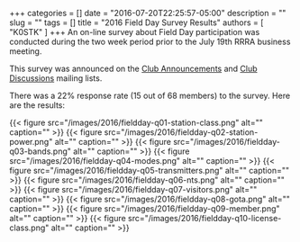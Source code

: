 +++
categories = []
date = "2016-07-20T22:25:57-05:00"
description = ""
slug = ""
tags = []
title = "2016 Field Day Survey Results"
authors = [ "K0STK" ]
+++
An on-line survey about Field Day participation was conducted during the
two week period prior to the July 19th RRRA business meeting.

This survey was announced on the [Club Announcements](https://lists.rrra.org/pipermail/announce/2016-July/000023.html) and [Club Discussions](https://lists.rrra.org/pipermail/rrra/2016-July/000079.html) mailing lists.

There was a 22% response rate (15 out of 68 members) to the survey. Here are
the results:

<!--more-->
{{< figure src="/images/2016/fieldday-q01-station-class.png" alt="" caption="" >}}
{{< figure src="/images/2016/fieldday-q02-station-power.png" alt="" caption="" >}}
{{< figure src="/images/2016/fieldday-q03-bands.png" alt="" caption="" >}}
{{< figure src="/images/2016/fieldday-q04-modes.png" alt="" caption="" >}}
{{< figure src="/images/2016/fieldday-q05-transmitters.png" alt="" caption="" >}}
{{< figure src="/images/2016/fieldday-q06-nts.png" alt="" caption="" >}}
{{< figure src="/images/2016/fieldday-q07-visitors.png" alt="" caption="" >}}
{{< figure src="/images/2016/fieldday-q08-gota.png" alt="" caption="" >}}
{{< figure src="/images/2016/fieldday-q09-member.png" alt="" caption="" >}}
{{< figure src="/images/2016/fieldday-q10-license-class.png" alt="" caption="" >}}
